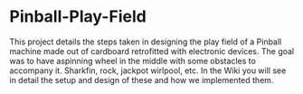 # Pinball-Play-Field

This project details the steps taken in designing the play field of a Pinball machine made out of cardboard retrofitted with electronic devices. 
The goal was to have aspinning wheel in the middle with some obstacles to accompany it. Sharkfin, rock, jackpot wirlpool, etc. In the Wiki you will see in detail the 
setup and design of these and how we implemented them.
